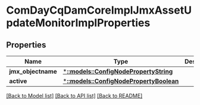 # ComDayCqDamCoreImplJmxAssetUpdateMonitorImplProperties

## Properties
Name | Type | Description | Notes
------------ | ------------- | ------------- | -------------
**jmx_objectname** | [***::models::ConfigNodePropertyString**](configNodePropertyString.md) |  | [optional] 
**active** | [***::models::ConfigNodePropertyBoolean**](configNodePropertyBoolean.md) |  | [optional] 

[[Back to Model list]](../README.md#documentation-for-models) [[Back to API list]](../README.md#documentation-for-api-endpoints) [[Back to README]](../README.md)


